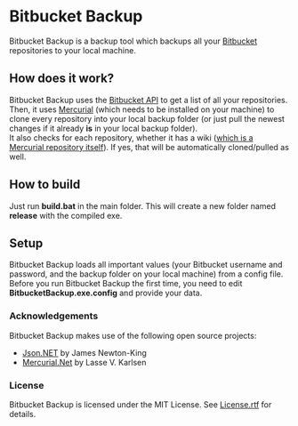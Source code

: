 # Bitbucket Backup

Bitbucket Backup is a backup tool which backups all your [Bitbucket](https://bitbucket.org/) repositories to your local machine.

## How does it work?

Bitbucket Backup uses the [Bitbucket API](https://api.bitbucket.org/) to get a list of all your repositories.  
Then, it uses [Mercurial](http://mercurial.selenic.com/) (which needs to be installed on your machine) to clone every repository into your local backup folder (or just pull the newest changes if it already **is** in your local backup folder).  
It also checks for each repository, whether it has a wiki ([which is a Mercurial repository itself](http://confluence.atlassian.com/display/BITBUCKET/Using+your+Bitbucket+Wiki)). If yes, that will be automatically cloned/pulled as well.

## How to build

Just run **build.bat** in the main folder. This will create a new folder named **release** with the compiled exe.

## Setup

Bitbucket Backup loads all important values (your Bitbucket username and password, and the backup folder on your local machine) from a config file.  
Before you run Bitbucket Backup the first time, you need to edit **BitbucketBackup.exe.config** and provide your data.

### Acknowledgements

Bitbucket Backup makes use of the following open source projects:

 - [Json.NET](http://json.codeplex.com/) by James Newton-King
 - [Mercurial.Net](http://mercurialnet.codeplex.com/) by Lasse V. Karlsen
 
### License

Bitbucket Backup is licensed under the MIT License. See [License.rtf](https://bitbucket.org/christianspecht/bitbucket-backup/raw/tip/License.rtf) for details.